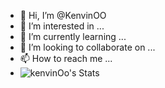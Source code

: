 - 👋 Hi, I’m @KenvinOO
- 👀 I’m interested in ...
- 🌱 I’m currently learning ...
- 💞️ I’m looking to collaborate on ...
- 📫 How to reach me ...
- ![kenvinOo's Stats](https://github-readme-stats.vercel.app/api?username=KenvinOo&theme=vue-dark&show_icons=true)
<!---
![kenvinOo's Streak](https://github-readme-streak-stats.herokuapp.com/?user=kenvinOo&theme=vue-dark&hide_border=false)
---!>
<!---
KenvinOO/KenvinOO is a ✨ special ✨ repository because its `README.md` (this file) appears on your GitHub profile.
You can click the Preview link to take a look at your changes.
--->
